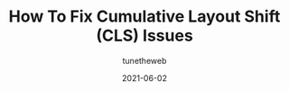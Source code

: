 ---
author: tunetheweb
date: 2021-06-02
layout: post.njk
tags:
  - article
  - performance
target_url: https://www.smashingmagazine.com/2021/06/how-to-fix-cumulative-layout-shift-issues/
title: How To Fix Cumulative Layout Shift (CLS) Issues
---